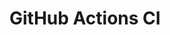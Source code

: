 # GitHub Actions CI




























































































































































































































































































































































































































































































































































































































































































































































































































































































































































































































































































































































































































































































































































































































































































































































































































































































